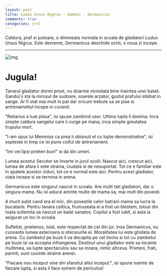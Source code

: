 ```yaml
---
layout: post
title: Ludus Ursus Nigrus - Oameni - Germanicus
comments: true
categories: jrnl
---
```


Caldura, praf si putoare, o dimineata normala in scoala de gladiatori Ludus Ursus Nigrus. Este devreme, Germanicus deschide ochii, o noua zi incepe.

---

![img](https://i.imgur.com/e8bLFvi.jpg "Fight")

# Jugula!

Tanarul gladiator dormi prost, nu doarme niciodata bine inaintea unei batali.
Gandul ii sta la mirosul de sudoare, soarele arzator, gustul prafului inbibat in sange.
Ar fi stat mai mult in pat dar oricum trebuie sa se pise si antrenameltul incepe in curand. 

"Retiarius a luat plasa", isi spuse zambind usor.
Ultima lupta il domina. Inca simpte caldura sangelui care ii curge pe mana, inca simpte greutatea trupului mort.

"I-am spus lui Memnius ca prea ii obisnuit el cu lupte demonstrative", isi sopteste in timp ce isi pune coiful de antrenament.

"Imi vei lipsi prieten bun!" si da din umeri.

Lumea acestui Secutor se invarte in jurul scolii. Nascut aici, crescut aici, lumea de afara ii este straina, ciudata si de nesuportat. Tot ce e familiar este in spatele acestor ziduri, tot ce e normal este aici. 
Pentru acest gladiator, viata incepe si se termina in arena.

Germanicus este singurul nascut in scoala. Are multi tati gladiatori, dar o singura mama. Nu isi aduce aminte multe de mama sa, mai mult din povesti. 

A murit subit cand era el mic, din povestile celor batrani mama sa lucra la bucatarie. Pentru tanara celtica, frumuseata ei a fost un blestem, totusi din toata suferinta sa nascut un baiat sanatos. Copilul a fost iubit, si asta ia asigurat un loc in scoala.

Sufletist, prietenos, loial, este respectat de cei din jur. Insa Germanicus, nu cunoaste lumea exterioara si obiceiurile ei. Moralitatea lui este ghidata de arena. Cu zambetul pe buze il va decapita pe cel invins si tot cu zambetul pe buze isi va accepta infrangerea. Destinul unui gladiator este sa incante multimea, sa lupte spectaculos sau sa moara, nimic altceva. Prieteni, frati, parinti, sunt cuvinte straine arenei.

"Fiecare nou inceput vine din sfarsitul altui inceput.", isi spune inainte de fiecare lupta, si asta il face extrem de periculos!

